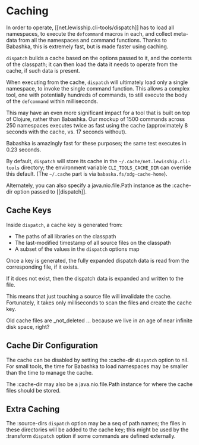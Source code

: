 # Caching

In order to operate, [[net.lewisship.cli-tools/dispatch]] has to load all namespaces, to execute the `defcommand` macros in each,
and collect meta-data from all the namespaces and command functions.  Thanks to Babashka, this is extremely fast,
but is made faster using caching.

`dispatch` builds a cache based on the options passed to it, and the contents of the classpath; it can then
load the data it needs to operate from the cache, if such data is present.

When executing from the cache, `dispatch` will ultimately load only a single namespace,
to invoke the single command function.  This allows a complex tool, one with potentially hundreds of commands, to
still execute the body
of the `defcommand` within milliseconds.

This may have an even more significant impact for a tool that is built on top of Clojure, rather than Babashka.
Our mockup of 1500 commands across 250 namespaces executes twice as fast using the cache (approximately
8 seconds with the cache, vs. 17 seconds without).

Babashka is amazingly fast for these purposes; the same test executes in 0.23 seconds.

By default, `dispatch` will store its cache in the `~/.cache/net.lewisship.cli-tools` directory; the environment variable
`CLI_TOOLS_CACHE_DIR` can override this default. (The `~/.cache` part is via
`babaska.fs/xdg-cache-home`). 

Alternately, you can also specify a java.nio.file.Path instance as the :cache-dir option passed
to [[dispatch]].

## Cache Keys

Inside `dispatch`, a cache key is generated from:

- The paths of all libraries on the classpath
- The last-modified timestamp of all source files on the classpath
- A subset of the values in the `dispatch` options map

Once a key is generated, the fully expanded dispatch data is read from the corresponding file, if it exists.

If it does not exist, then the dispatch data is expanded and written to the file.

This means that just touching a source file will invalidate the cache.  Fortunately, it takes only milliseconds
to scan the files and create the cache key.

Old cache files are _not_deleted ... because we live in an age of near infinite disk space, right?

## Cache Dir Configuration

The cache can be disabled by setting the :cache-dir `dispatch` option to nil.  For small tools, the time
for Babashka to load namespaces may be smaller than the time to manage the cache.

The :cache-dir may also be a java.nio.file.Path instance for where the cache files should be stored.

## Extra Caching

The :source-dirs `dispatch` option may be a seq of path names; the files in these directories will be added to the cache key; this might be used by the :transform `dispatch` option if some commands are defined externally.
